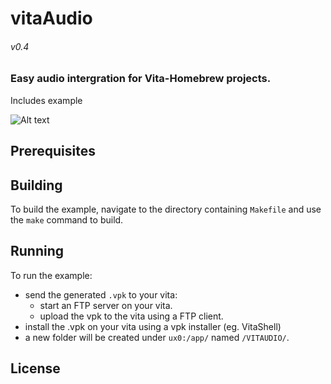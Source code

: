 # vitaAudio
###### *v0.4* 

### Easy audio intergration for Vita-Homebrew projects.

Includes example

![Alt text](http://www.playlight.com.au/vita/vitaAudio/info/vitaAudio.png "")



## Prerequisites



## Building

To build the example, navigate to the directory containing `Makefile` and use the `make` command to build.

## Running

To run the example:
- send the generated `.vpk` to your vita:
	- start an FTP server on your vita.
	- upload the vpk to the vita using a FTP client.
- install the .vpk on your vita using a vpk installer (eg. VitaShell)
- a new folder will be created under `ux0:/app/` named `/VITAUDIO/`.



## License

